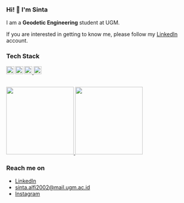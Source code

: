 ### Hi! 👋 I'm Sinta

I am a **Geodetic Engineering** student at UGM.

If you are interested in getting to know me, please follow my [LinkedIn](https://www.linkedin.com/in/sintaalfiroyanulm/) account.

### Tech Stack
  <a href="https://www.python.org/"><img align="left" alt="Python" title="Python" width="21px" src="https://insidehpc.com/wp-content/uploads/2016/01/Python-logo-notext.svg_.png" /></a>
  <a href="#"><img align="left" alt="HTML" title="HTML" width="21px" src="https://logos-download.com/wp-content/uploads/2017/07/HTML5_badge.png" /></a>
  <a href="https://www.figma.com/" target="_blank"> <img src="https://www.vectorlogo.zone/logos/figma/figma-icon.svg" alt="figma" width="21px" /> </a> 
  <a href="https://git-scm.com/" target="_blank"> <img src="https://www.vectorlogo.zone/logos/git-scm/git-scm-icon.svg" alt="git" width="21px"/> </a>
  <br>
  <br>

<p align="left">
<a href="https://github.com/sintaalfirm">
  <img height="180em" src="https://github-readme-stats-eight-theta.vercel.app/api?username=sintaalfirm&show_icons=true&theme=algolia&include_all_commits=true&count_private=true"/>
  <img height="180em" src="https://github-readme-stats-eight-theta.vercel.app/api/top-langs/?username=sintaalfirm&layout=compact&langs_count=8&theme=algolia"/>
</a>
</p>

### Reach me on
- <a href="https://linkedin.com/in/sintaalfiroyanulm/">LinkedIn</a>
- sinta.alfi2002@mail.ugm.ac.id
- <a href="https://www.instagram.com/sintaalfir/">Instagram</a>
<!--
**sintaalfirm/sintaalfirm** is a ✨ _special_ ✨ repository because its `README.md` (this file) appears on your GitHub profile.

Here are some ideas to get you started:

- 🔭 I’m currently working on ...
- 🌱 I’m currently learning ...
- 👯 I’m looking to collaborate on ...
- 🤔 I’m looking for help with ...
- 💬 Ask me about ...
- 📫 How to reach me: ...
- 😄 Pronouns: ...
- ⚡ Fun fact: ...
-->

